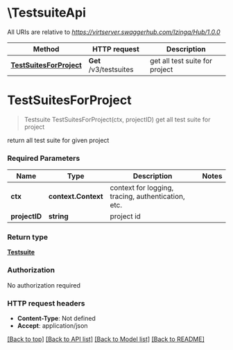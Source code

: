 # \TestsuiteApi

All URIs are relative to *https://virtserver.swaggerhub.com/Izinga/Hub/1.0.0*

Method | HTTP request | Description
------------- | ------------- | -------------
[**TestSuitesForProject**](TestsuiteApi.md#TestSuitesForProject) | **Get** /v3/testsuites | get all test suite for project


# **TestSuitesForProject**
> Testsuite TestSuitesForProject(ctx, projectID)
get all test suite for project

return all test suite for given project

### Required Parameters

Name | Type | Description  | Notes
------------- | ------------- | ------------- | -------------
 **ctx** | **context.Context** | context for logging, tracing, authentication, etc.
  **projectID** | **string**| project id | 

### Return type

[**Testsuite**](Testsuite.md)

### Authorization

No authorization required

### HTTP request headers

 - **Content-Type**: Not defined
 - **Accept**: application/json

[[Back to top]](#) [[Back to API list]](../README.md#documentation-for-api-endpoints) [[Back to Model list]](../README.md#documentation-for-models) [[Back to README]](../README.md)

